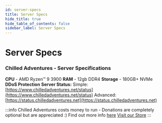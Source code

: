 ```yaml
---
id: server-specs
title: Server Specs
hide_title: true
hide_table_of_contents: false
sidebar_label: Server Specs
---
```

# Server Specs

### Chilled Adventures - Server Specifications

**CPU** - AMD Ryzen™ 9 3900
**RAM** - 12gb DDR4
**Storage** - 180GB+ NVMe
**DDoS Protection**
**Server Status:**
Simple: [https://www.chilledadventures.net/status](https://www.chilledadventures.net/status)
Advanced: [https://status.chilledadventures.net](https://status.chilledadventures.net)

:::info
Chilled Adventures costs money to run - Donations are completely optional but are appreciated :)
Find out more info [here](https://docs.chilledadventures.net/services/expenses)
[Visit our Store](https://www.chilledadventures.net/store)
:::